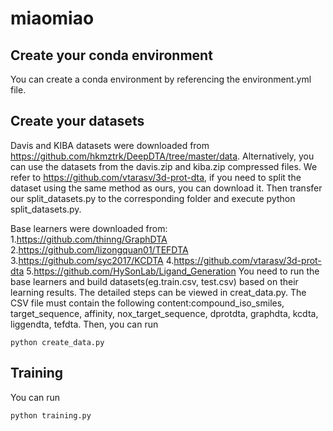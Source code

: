 # miaomiao
## Create your conda environment
You can create a conda environment by referencing the environment.yml file.
## Create your datasets
Davis and KIBA datasets were downloaded from https://github.com/hkmztrk/DeepDTA/tree/master/data. Alternatively, you can use the datasets from the davis.zip and kiba.zip compressed files. We refer to https://github.com/vtarasv/3d-prot-dta, if you need to split the dataset using the same method as ours, you can download it. Then transfer our split_datasets.py to the corresponding folder and execute python split_datasets.py.

Base learners were downloaded from:
1.https://github.com/thinng/GraphDTA
2.https://github.com/lizongquan01/TEFDTA
3.https://github.com/syc2017/KCDTA
4.https://github.com/vtarasv/3d-prot-dta
5.https://github.com/HySonLab/Ligand_Generation
You need to run the base learners and build datasets(eg.train.csv, test.csv) based on their learning results. The detailed steps can be viewed in creat_data.py.
The CSV file must contain the following content:compound_iso_smiles, target_sequence, affinity, nox_target_sequence, dprotdta, graphdta, kcdta, liggendta, tefdta.
Then, you can run
```
python create_data.py
```
## Training
You can run
```
python training.py
```
